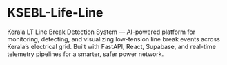 # KSEBL-Life-Line
Kerala LT Line Break Detection System — AI-powered platform for monitoring, detecting, and visualizing low-tension line break events across Kerala’s electrical grid. Built with FastAPI, React, Supabase, and real-time telemetry pipelines for a smarter, safer power network.

